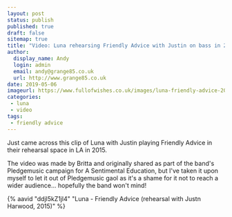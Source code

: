 ```yaml
---
layout: post
status: publish
published: true
draft: false
sitemap: true
title: "Video: Luna rehearsing Friendly Advice with Justin on bass in 2015"
author:
  display_name: Andy
  login: admin
  email: andy@grange85.co.uk
  url: http://www.grange85.co.uk
date: 2019-05-06
imageurl: https://www.fullofwishes.co.uk/images/luna-friendly-advice-2015-w-justin.png
categories:
 - luna
 - video
tags:
 - friendly advice
---
```

<p class="lead">Just came across this clip of Luna with Justin playing Friendly Advice in their rehearsal space in LA in 2015.</p>

<p>The video was made by Britta and originally shared as part of the band's Pledgemusic campaign for A Sentimental Education, but I've taken it upon myself to let it out of Pledgemusic gaol as it's a shame for it not to reach a wider audience... hopefully the band won't mind!</p>

{% aavid "ddjl5kZ1jl4" "Luna - Friendly Advice (rehearsal with Justn Harwood, 2015)" %}

